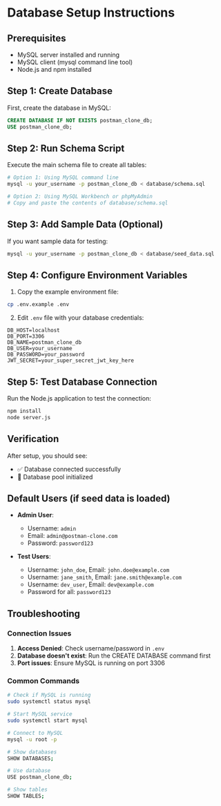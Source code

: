 # Database Setup Instructions

## Prerequisites
- MySQL server installed and running
- MySQL client (mysql command line tool)
- Node.js and npm installed

## Step 1: Create Database
First, create the database in MySQL:

```sql
CREATE DATABASE IF NOT EXISTS postman_clone_db;
USE postman_clone_db;
```

## Step 2: Run Schema Script
Execute the main schema file to create all tables:

```bash
# Option 1: Using MySQL command line
mysql -u your_username -p postman_clone_db < database/schema.sql

# Option 2: Using MySQL Workbench or phpMyAdmin
# Copy and paste the contents of database/schema.sql
```

## Step 3: Add Sample Data (Optional)
If you want sample data for testing:

```bash
mysql -u your_username -p postman_clone_db < database/seed_data.sql
```

## Step 4: Configure Environment Variables
1. Copy the example environment file:
```bash
cp .env.example .env
```

2. Edit `.env` file with your database credentials:
```env
DB_HOST=localhost
DB_PORT=3306
DB_NAME=postman_clone_db
DB_USER=your_username
DB_PASSWORD=your_password
JWT_SECRET=your_super_secret_jwt_key_here
```

## Step 5: Test Database Connection
Run the Node.js application to test the connection:

```bash
npm install
node server.js
```

## Verification
After setup, you should see:
- ✅ Database connected successfully
- 🚀 Database pool initialized

## Default Users (if seed data is loaded)
- **Admin User**: 
  - Username: `admin`
  - Email: `admin@postman-clone.com`
  - Password: `password123`

- **Test Users**:
  - Username: `john_doe`, Email: `john.doe@example.com`
  - Username: `jane_smith`, Email: `jane.smith@example.com`
  - Username: `dev_user`, Email: `dev@example.com`
  - Password for all: `password123`

## Troubleshooting

### Connection Issues
1. **Access Denied**: Check username/password in `.env`
2. **Database doesn't exist**: Run the CREATE DATABASE command first
3. **Port issues**: Ensure MySQL is running on port 3306

### Common Commands
```bash
# Check if MySQL is running
sudo systemctl status mysql

# Start MySQL service
sudo systemctl start mysql

# Connect to MySQL
mysql -u root -p

# Show databases
SHOW DATABASES;

# Use database
USE postman_clone_db;

# Show tables
SHOW TABLES;
```
